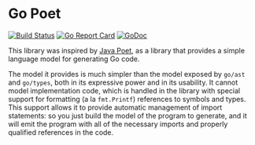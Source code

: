 # Go Poet
[![Build Status](https://travis-ci.com/jhump/gopoet.svg?branch=master)](https://travis-ci.com/github/jhump/gopoet/branches)
[![Go Report Card](https://goreportcard.com/badge/github.com/jhump/gopoet)](https://goreportcard.com/report/github.com/jhump/gopoet)
[![GoDoc](https://godoc.org/github.com/jhump/gopoet?status.svg)](https://godoc.org/github.com/jhump/gopoet)


This library was inspired by [Java Poet](https://github.com/square/javapoet), as a library that provides
a simple language model for generating Go code.

The model it provides is much simpler than the model exposed by `go/ast` and `go/types`, both in its
expressive power and in its usability. It cannot model implementation code, which is handled in the
library with special support for formatting (a la `fmt.Printf`) references to symbols and types. This
support allows it to provide automatic management of import statements: so you just build the model of
the program to generate, and it will emit the program with all of the necessary imports and properly
qualified references in the code.
